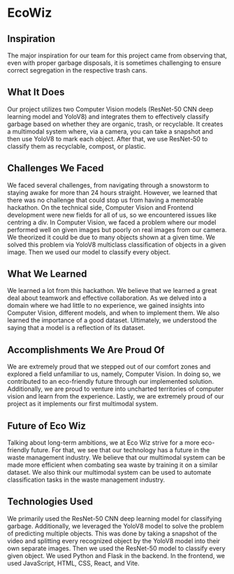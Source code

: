 # EcoWiz 

## Inspiration
The major inspiration for our team for this project came from observing that, even with proper garbage disposals, it is sometimes challenging to ensure correct segregation in the respective trash cans.

## What It Does
Our project utilizes two Computer Vision models (ResNet-50 CNN deep learning model and YoloV8) and integrates them to effectively classify garbage based on whether they are organic, trash, or recyclable. It creates a multimodal system where, via a camera, you can take a snapshot and then use YoloV8 to mark each object. After that, we use ResNet-50 to classify them as recyclable, compost, or plastic.

## Challenges We Faced
We faced several challenges, from navigating through a snowstorm to staying awake for more than 24 hours straight. However, we learned that there was no challenge that could stop us from having a memorable hackathon. On the technical side, Computer Vision and Frontend development were new fields for all of us, so we encountered issues like centring a div. In Computer Vision, we faced a problem where our model performed well on given images but poorly on real images from our camera. We theorized it could be due to many objects shown at a given time. We solved this problem via YoloV8 multiclass classification of objects in a given image. Then we used our model to classify every object.

## What We Learned
We learned a lot from this hackathon. We believe that we learned a great deal about teamwork and effective collaboration. As we delved into a domain where we had little to no experience, we gained insights into Computer Vision, different models, and when to implement them. We also learned the importance of a good dataset. Ultimately, we understood the saying that a model is a reflection of its dataset.

## Accomplishments We Are Proud Of
We are extremely proud that we stepped out of our comfort zones and explored a field unfamiliar to us, namely, Computer Vision. In doing so, we contributed to an eco-friendly future through our implemented solution. Additionally, we are proud to venture into uncharted territories of computer vision and learn from the experience. Lastly, we are extremely proud of our project as it implements our first multimodal system.

## Future of Eco Wiz
Talking about long-term ambitions, we at Eco Wiz strive for a more eco-friendly future. For that, we see that our technology has a future in the waste management industry. We believe that our multimodal system can be made more efficient when combating sea waste by training it on a similar dataset. We also think our multimodal system can be used to automate classification tasks in the waste management industry.

## Technologies Used
We primarily used the ResNet-50 CNN deep learning model for classifying garbage. Additionally, we leveraged the YoloV8 model to solve the problem of predicting multiple objects. This was done by taking a snapshot of the video and splitting every recognized object by the YoloV8 model into their own separate images. Then we used the ResNet-50 model to classify every given object. We used Python and Flask in the backend. In the frontend, we used JavaScript, HTML, CSS, React, and Vite.
